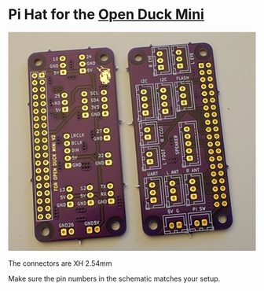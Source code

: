 # Pi Hat for the [Open Duck Mini](https://github.com/apirrone/Open_Duck_Mini)

![PCB](./image.png)

The connectors are XH 2.54mm

Make sure the pin numbers in the schematic matches your setup.
